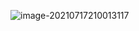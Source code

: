 ![image-20210717210013117](https://gitee.com/sheep-are-flying-in-the-sky/my-picture/raw/master/picture9/image-20210717210013117.png)